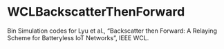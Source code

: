 # WCLBackscatterThenForward
Bin Simulation codes for Lyu et al., “Backscatter then Forward: A Relaying Scheme for Batteryless IoT Networks”, IEEE WCL.
